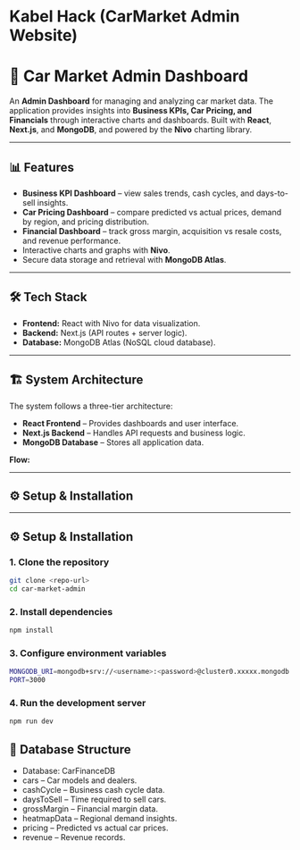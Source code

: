 # Kabel Hack (CarMarket Admin Website)

# 🚗 Car Market Admin Dashboard  

An **Admin Dashboard** for managing and analyzing car market data. The application provides insights into **Business KPIs, Car Pricing, and Financials** through interactive charts and dashboards. Built with **React**, **Next.js**, and **MongoDB**, and powered by the **Nivo** charting library.  

---

## 📊 Features  
- **Business KPI Dashboard** – view sales trends, cash cycles, and days-to-sell insights.  
- **Car Pricing Dashboard** – compare predicted vs actual prices, demand by region, and pricing distribution.  
- **Financial Dashboard** – track gross margin, acquisition vs resale costs, and revenue performance.  
- Interactive charts and graphs with **Nivo**.  
- Secure data storage and retrieval with **MongoDB Atlas**.  

---

## 🛠️ Tech Stack  
- **Frontend:** React with Nivo for data visualization.  
- **Backend:** Next.js (API routes + server logic).  
- **Database:** MongoDB Atlas (NoSQL cloud database).  

---

## 🏗️ System Architecture  
The system follows a three-tier architecture:  

- **React Frontend** – Provides dashboards and user interface.  
- **Next.js Backend** – Handles API requests and business logic.  
- **MongoDB Database** – Stores all application data.  

**Flow:**  

---

## ⚙️ Setup & Installation  


---

## ⚙️ Setup & Installation  

### 1. Clone the repository  
```bash
git clone <repo-url>
cd car-market-admin
```

### 2. Install dependencies
```bash
npm install
```

### 3. Configure environment variables
```bash
MONGODB_URI=mongodb+srv://<username>:<password>@cluster0.xxxxx.mongodb.net/CarFinanceDB
PORT=3000
```

### 4. Run the development server
```bash
npm run dev
```

## 📂 Database Structure
- Database: CarFinanceDB
- cars – Car models and dealers.
- cashCycle – Business cash cycle data.
- daysToSell – Time required to sell cars.
- grossMargin – Financial margin data.
- heatmapData – Regional demand insights.
- pricing – Predicted vs actual car prices.
- revenue – Revenue records.


